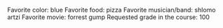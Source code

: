 Favorite color: blue 
Favorite food: pizza
Favorite musician/band: shlomo artzi 
Favorite movie: forrest gump
Requested grade in the course: 100 
